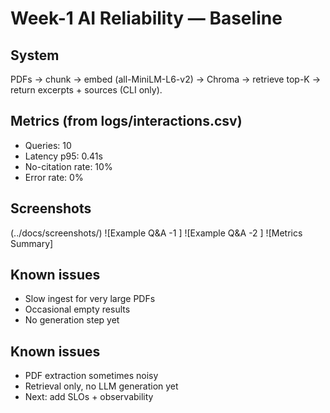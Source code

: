 # Week-1 AI Reliability — Baseline

## System
PDFs → chunk → embed (all-MiniLM-L6-v2) → Chroma → retrieve top-K → return excerpts + sources (CLI only).

## Metrics (from logs/interactions.csv)
- Queries: 10
- Latency p95: 0.41s
- No-citation rate: 10%
- Error rate: 0%

## Screenshots
(../docs/screenshots/)
![Example Q&A -1 ]
![Example Q&A -2 ]
![Metrics Summary]

## Known issues
- Slow ingest for very large PDFs
- Occasional empty results
- No generation step yet


## Known issues
- PDF extraction sometimes noisy  
- Retrieval only, no LLM generation yet  
- Next: add SLOs + observability
